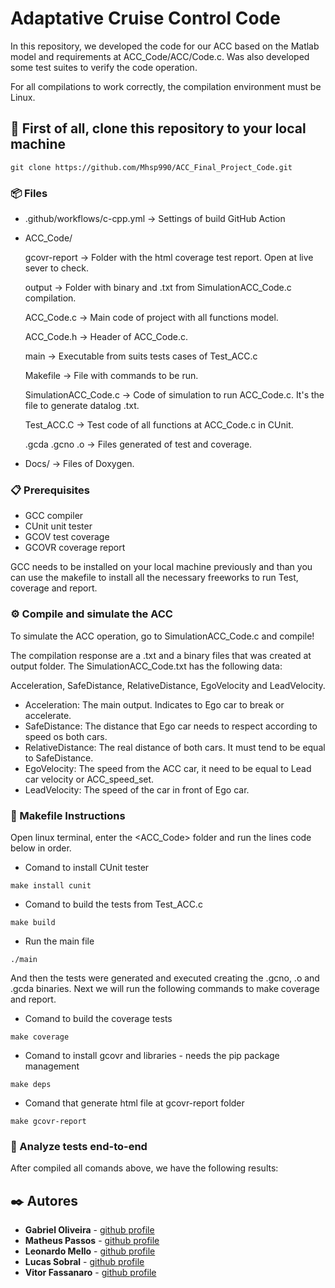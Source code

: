 # Adaptative Cruise Control Code

In this repository, we developed the code for our ACC based on the Matlab model and requirements at ACC_Code/ACC/Code.c.
Was also developed some test suites to verify the code operation.

For all compilations to work correctly, the compilation environment must be Linux.

## 🚀 First of all, clone this repository to your local machine

```
git clone https://github.com/Mhsp990/ACC_Final_Project_Code.git
```

### 📦 Files

* .github/workflows/c-cpp.yml -> Settings of build GitHub Action 

*  ACC_Code/ 

    gcovr-report -> Folder with the html coverage test report. Open at live sever to check. 

    output -> Folder with binary and .txt from SimulationACC_Code.c compilation. 

    ACC_Code.c -> Main code of project with all functions model. 

    ACC_Code.h -> Header of ACC_Code.c. 

    main -> Executable from suits tests cases of Test_ACC.c 

    Makefile -> File with commands to be run. 

    SimulationACC_Code.c -> Code of simulation to run ACC_Code.c. It's the file to generate datalog .txt. 

    Test_ACC.C -> Test code of all functions at ACC_Code.c in CUnit. 

    .gcda .gcno .o -> Files generated of test and coverage. 

* Docs/ -> Files of Doxygen. 

### 📋 Prerequisites

* GCC compiler
* CUnit unit tester
* GCOV test coverage
* GCOVR coverage report

GCC needs to be installed on your local machine previously and than you can use the 
makefile to install all the necessary freeworks to run Test, coverage and report.

###  ⚙️ Compile and simulate the ACC

To simulate the ACC operation, go to SimulationACC_Code.c and compile! 

The compilation response are a .txt and a binary files that was created at output folder.
The SimulationACC_Code.txt has the following data:

Acceleration, SafeDistance, RelativeDistance, EgoVelocity and LeadVelocity. 

* Acceleration: The main output. Indicates to Ego car to break or accelerate.
* SafeDistance: The distance that Ego car needs to respect according to speed os both cars.
* RelativeDistance: The real distance of both cars. It must tend to be equal to SafeDistance.
* EgoVelocity: The speed from the ACC car, it need to be equal to Lead car velocity or ACC_speed_set.
* LeadVelocity: The speed of the car in front of Ego car.

### 🔧 Makefile Instructions 

Open linux terminal, enter the <ACC_Code> folder and run the lines code below in order.

* Comand to install CUnit tester

```
make install cunit
```

* Comand to build the tests from Test_ACC.c

```
make build
```

* Run the main file

```
./main
```

And then the tests were generated and executed creating the .gcno, .o and .gcda binaries.
Next we will run the following commands to make coverage and report.

* Comand to build the coverage tests

```
make coverage
```

* Comand to install gcovr and libraries - needs the pip package management

```
make deps
```

* Comand that generate html file at gcovr-report folder

```
make gcovr-report
```

### 🔩 Analyze tests end-to-end

After compiled all comands above, we have the following results:


## ✒️ Autores

* **Gabriel Oliveira** -  [github profile](https://github.com/sironark)
* **Matheus Passos** - [github profile](https://github.com/Mhsp990)
* **Leonardo Mello** - [github profile](https://github.com/leonardomello27)
* **Lucas Sobral** - [github profile](https://github.com/lucasbral)
* **Vitor Fassanaro** - [github profile](https://github.com/vitorfccarvalho)


